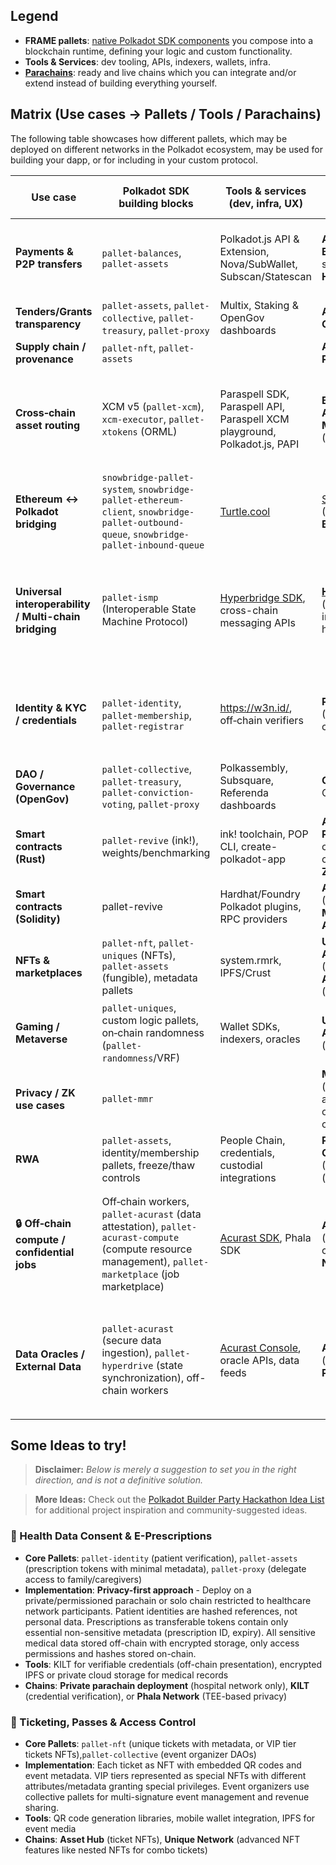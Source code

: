 ## Legend
- **FRAME pallets**: [native Polkadot SDK components](https://docs.polkadot.com/develop/parachains/customize-parachain/overview/#compose-a-runtime-with-pallets) you compose into a blockchain runtime, defining your logic and custom functionality.
- **Tools & Services**: dev tooling, APIs, indexers, wallets, infra.
- [**Parachains**](https://docs.polkadot.com/polkadot-protocol/parachain-basics/): ready and live chains which you can integrate and/or extend instead of building everything yourself.

## Matrix (Use cases → Pallets / Tools / Parachains)

The following table showcases how different pallets, which may be deployed on different networks in the Polkadot ecosystem, may be used for building your dapp, or for including in your custom protocol.

| Use case | Polkadot SDK building blocks | Tools & services (dev, infra, UX) | Parachains / products (examples) | Notes |
|---|---|---|---|---|
| **Payments & P2P transfers** | `pallet-balances`, `pallet-assets` | Polkadot.js API & Extension, Nova/SubWallet, Subscan/Statescan | **Asset Hub**, **Bifrost** (liquid staking tokens), **Hydration** (DEX) | Prefer multi‑asset via `pallet-assets` for fungibles; use Asset Hub for canonical issuance + XCM distribution. |
| **Tenders/Grants transparency** | `pallet-assets`, `pallet-collective`, `pallet-treasury`, `pallet-proxy` | Multix, Staking & OpenGov dashboards | **Asset Hub**, **Collectives chain** |  |
| **Supply chain / provenance** | `pallet-nft`, `pallet-assets` |  | **Asset Hub**, **People Chain** |  |
| **Cross‑chain asset routing** | XCM v5 (`pallet-xcm`), `xcm-executor`, `pallet-xtokens` (ORML) | Paraspell SDK, Paraspell API, Paraspell XCM playground, Polkadot.js, PAPI | **Bridge Hub**, **Asset Hub**, **Moonbeam** (XC‑20), **Bifrost** | Use buy‑execution/fee payment assets carefully; prefer assets registered on Asset Hub for widespread acceptance. |
| **Ethereum ↔ Polkadot bridging** | `snowbridge-pallet-system`, `snowbridge-pallet-ethereum-client`, `snowbridge-pallet-outbound-queue`, `snowbridge-pallet-inbound-queue` |  [Turtle.cool](https://turtle.cool/) | [Snowbridge](https://docs.snowbridge.network/) (ETH↔Polkadot), **Bridge Hub** |  |
| **Universal interoperability / Multi-chain bridging** | `pallet-ismp` (Interoperable State Machine Protocol) | [Hyperbridge SDK](https://docs.hyperbridge.network/developers/integration), cross-chain messaging APIs | [**Hyperbridge**](https://docs.hyperbridge.network/) (universal interoperability hub), **Bridge Hub** | Hyperbridge enables trustless communication between any blockchain networks, not limited to Ethereum-Polkadot |
| **Identity & KYC / credentials** | `pallet-identity`, `pallet-membership`, `pallet-registrar` | https://w3n.id/, off‑chain verifiers | **People chain** (DIDs & verifiable credentials), **KILT** | Keep PII off‑chain; store hashes/attestations on‑chain, present credentials off‑chain when possible. |
| **DAO / Governance (OpenGov)** | `pallet-collective`, `pallet-treasury`, `pallet-conviction-voting`, `pallet-proxy` | Polkassembly, Subsquare, Referenda dashboards | **Collectives**, OpenGov |  |
| **Smart contracts (Rust)** | `pallet-revive` (ink!), weights/benchmarking | ink! toolchain, POP CLI, create-polkadot-app | **Astar** (Wasm), **Phala** (off‑chain compute for contracts), **Aleph Zero** |  |
| **Smart contracts (Solidity)** | pallet-revive | Hardhat/Foundry Polkadot plugins, RPC providers | **AssetHub** (Kusama, Paseo), **Moonbeam**, **Astar** (EVM) |  |
| **NFTs & marketplaces** | `pallet-nft`, `pallet-uniques` (NFTs), `pallet-assets` (fungible), metadata pallets | system.rmrk, IPFS/Crust | **Unique Network**, **Asset Hub** (NFTs), **Astar**/**Moonbeam** (EVM NFTs) | Use `pallet-nft` for native NFTs; RMRK adds composability on compatible chains. |
| **Gaming / Metaverse** | `pallet-uniques`, custom logic pallets, on‑chain randomness (`pallet-randomness`/VRF) | Wallet SDKs, indexers, oracles | **Unique Network**, **Astar**, **Crust** (storage) | Keep heavy assets off‑chain; commit proofs/hashes on‑chain. |
| **Privacy / ZK use cases** | `pallet-mmr` |  | **Manta Network** (privacy & zk apps), **Phala** (TEE off‑chain compute) | Combine on‑chain verifiers with off‑chain proving for UX. |
| **RWA** | `pallet-assets`, identity/membership pallets, freeze/thaw controls | People Chain, credentials, custodial integrations | **Peaq Network**, **Centrifuge** (RWA), **Pendulum** (forex rails) |  |
| **🔒 Off‑chain compute / confidential jobs** | Off‑chain workers, `pallet-acurast` (data attestation), `pallet-acurast-compute` (compute resource management), `pallet-marketplace` (job marketplace) | [Acurast SDK](https://docs.acurast.com/), Phala SDK | **Acurast Network** (decentralized cloud), **Phala Network** | Acurast provides verifiable off-chain compute with TEE attestations; route compute jobs to decentralized processors with staking mechanisms. |
| **Data Oracles / External Data** | `pallet-acurast` (secure data ingestion), `pallet-hyperdrive` (state synchronization), off-chain workers | [Acurast Console](https://docs.acurast.com/), oracle APIs, data feeds | **Acurast Network** (data oracles), **Phala Network** | Use Acurast for tamper-proof external data feeds with processor attestations; hyperdrive pallet enables secure cross-chain data synchronization. |


## Some Ideas to try!

> **Disclaimer:** *Below is merely a suggestion to set you in the right direction, and is not a definitive solution.*

> **More Ideas:** Check out the [Polkadot Builder Party Hackathon Idea List](https://forum.polkadot.network/t/polkadot-builder-party-hackathon-idea-list/14653) for additional project inspiration and community-suggested ideas.

### 🏥 Health Data Consent & E-Prescriptions

- **Core Pallets**: `pallet-identity` (patient verification), `pallet-assets` (prescription tokens with minimal metadata), `pallet-proxy` (delegate access to family/caregivers)
- **Implementation**: **Privacy-first approach** - Deploy on a private/permissioned parachain or solo chain restricted to healthcare network participants. Patient identities are hashed references, not personal data. Prescriptions as transferable tokens contain only essential non-sensitive metadata (prescription ID, expiry). All sensitive medical data stored off-chain with encrypted storage, only access permissions and hashes stored on-chain.
- **Tools**: KILT for verifiable credentials (off-chain presentation), encrypted IPFS or private cloud storage for medical records
- **Chains**: **Private parachain deployment** (hospital network only), **KILT** (credential verification), or **Phala Network** (TEE-based privacy)

### 🎫 Ticketing, Passes & Access Control

- **Core Pallets**: `pallet-nft` (unique tickets with metadata, or VIP tier tickets NFTs),`pallet-collective` (event organizer DAOs)
- **Implementation**: Each ticket as NFT with embedded QR codes and event metadata. VIP tiers represented as special NFTs with different attributes/metadata granting special privileges. Event organizers use collective pallets for multi-signature event management and revenue sharing.
- **Tools**: QR code generation libraries, mobile wallet integration, IPFS for event media
- **Chains**: **Asset Hub** (ticket NFTs), **Unique Network** (advanced NFT features like nested NFTs for combo tickets)